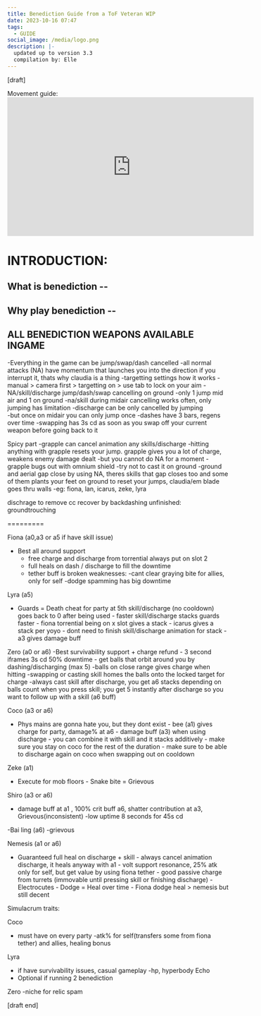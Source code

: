 ```yaml
---
title: Benediction Guide from a ToF Veteran WIP
date: 2023-10-16 07:47
tags:
  - GUIDE
social_image: /media/logo.png
description: |-
  updated up to version 3.3
  compilation by: Elle
---
```

\[draft]

Movement guide: <iframe width="560" height="315" src="https://www.youtube.com/embed/NB1qongAwmU?si=SuRMgAQ2rGsa0N5-" title="YouTube video player" frameborder="0" allow="accelerometer; autoplay; clipboard-write; encrypted-media; gyroscope; picture-in-picture; web-share" allowfullscreen></iframe>

# **INTRODUCTION:**

## **W﻿hat is benediction --**

## **W﻿hy play benediction --**

## ALL BENEDICTION WEAPONS AVAILABLE INGAME

\-Everything in the game can be jump/swap/dash cancelled
-all normal attacks (NA) have momentum that launches you into the direction if you interrupt it, thats why claudia is a thing
-targetting settings how it works 
	-manual > camera first > targetting on > use tab to lock on your aim
-NA/skill/discharge jump/dash/swap cancelling on ground
-only 1 jump mid air and 1 on ground
-na/skill during midair cancelling works often, only jumping has limitation
	-discharge can be only cancelled by jumping\
			-but once on midair you can only jump once 
	-dashes have 3 bars, regens over time
	-swapping has 3s cd as soon as you swap off your current weapon before going back to it

Spicy part
-grapple can cancel animation any skills/discharge
-hitting anything with grapple resets your jump. grapple gives you a lot of charge, weakens enemy damage dealt
	-but you cannot do NA for a moment
-grapple bugs out with omnium shield
-try not to cast it on ground
-ground and aerial gap close by using NA, theres skills that gap closes too and some of them plants your feet on ground to reset your jumps, claudia/em blade goes thru walls
	-eg: fiona, lan, icarus, zeke, lyra

dischrage to remove cc
recover by backdashing 
unfinished: groundtrouching

\=﻿========

Fiona (a0,a3 or a5 if have skill issue)

* Best all around support
  	- free charge and discharge from torrential always put on slot 2
  	- full heals on dash / discharge to fill the downtime
  	- tether buff is broken
  weaknesses:
  -cant clear graying bite for allies, only for self 
  -dodge spamming has big downtime

Lyra (a5)

* Guards = Death cheat for party at 5th skill/discharge (no cooldown) goes back to 0 after being used
  		- faster skill/discharge stacks guards faster
  		- fiona torrential being on x slot gives a stack
  		- icarus gives a stack per yoyo
  		- dont need to finish skill/discharge animation for stack
  		- a3 gives damage buff
  	

Zero (a0 or a6)
-Best survivability support + charge refund
	- 3 second iframes 3s cd 50% downtime 
	- get balls that orbit around you by dashing/discharging (max 5)
		-balls on close range gives charge when hitting
		-swapping or casting skill homes the balls onto the locked target for charge
		-always cast skill after discharge, you get a6 stacks depending on balls count when you press skill; you get 5 instantly after discharge so you want to follow up with a skill (a6 buff)

Coco (a3 or a6)

* Phys mains are gonna hate you, but they dont exist
  		- bee (a1) gives charge for party, damage% at a6
  		- damage buff (a3) when using discharge
  			- you can combine it with skill and it stacks additively
  			- make sure you stay on coco for the rest of the duration
  			- make sure to be able to discharge again on coco when swapping out on cooldown

Zeke (a1)

* Execute for mob floors
  		- Snake bite = Grievous

Shiro (a3 or a6)

* damage buff at a1 , 100% crit buff a6, shatter contribution at a3, Grievous(inconsistent)
  		-low uptime 8 seconds for 45s cd

\-Bai ling (a6)
-grievous

Nemesis (a1 or a6)

* Guaranteed full heal on discharge + skill 
  		- always cancel animation discharge, it heals anyway with a1
  		- volt support resonance, 25% atk only for self, but get value by using fiona tether
  		- good passive charge from turrets (immovable until pressing skill or finishing discharge)
  		- Electrocutes 
  		- Dodge = Heal over time
  		- Fiona dodge heal > nemesis but still decent

Simulacrum traits: 

Coco 

* must have on every party
  		-atk% for self(transfers some from fiona tether) and allies, healing bonus

Lyra

* if have survivability issues, casual gameplay
  	-hp, hyperbody
  Echo
* Optional if running 2 benediction

Zero
-niche for relic spam

\[draft end]